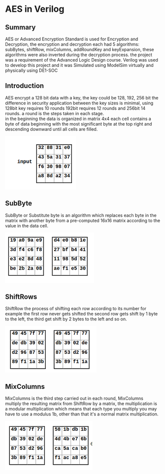 # AES in Verilog 
## Summary 
AES or Advanced Encryption Standard is used for Encryption and Decryption, the encryption and decryption each had 5 algorithms: subBytes, shiftRow, mixColumns, addRoundKey and keyExpansion, these algorithms were also inverted during the decryption process. the project was a requirement of the Advanced Logic Design course. Verilog was used to develop this project and it was Simulated using ModelSim virtually and physically using DE1-SOC

## Introduction 
AES encrypt a 128 bit data with a key, the key could be 128, 192, 256 bit the difference in security application between the key sizes is minimal, using 128bit key requires 10 rounds 192bit requires 12 rounds and 256bit 14 rounds.
a round is the steps taken in each stage.  
in the beginning the data is organized in matrix 4x4 each cell contains a byte of data beginning with the most significant byte at the top right and descending downward until all cells are filled.  

![4x4 matrix](/imgs/4x4-matrix.png)

## SubByte 
SubByte or Substitute byte is an algorithm which replaces each byte in the matrix with another byte from a pre-computed 16x16 matrix according to the value in the data cell.   

![SubByte](/imgs/subByte.png)

## ShiftRows 
ShiftRow the process of shifting each row according to its number for example the first row never gets shifted the second row gets shift by 1 byte to the left, the third get shift by 2 bytes to the left and so on. 

![ShiftRows](/imgs/shiftRows.png)

## MixColumns 
MixColumns is the third step carried out in each round, MixColumns multiply the resulting matrix from ShiftRow by a matrix, the multiplication is a modular multiplication which means that each type you multiply you may have to use a modulus 1b, other than that it's a normal matrix multiplication.

![MixColumns](/imgs/Mixcolumns.png)